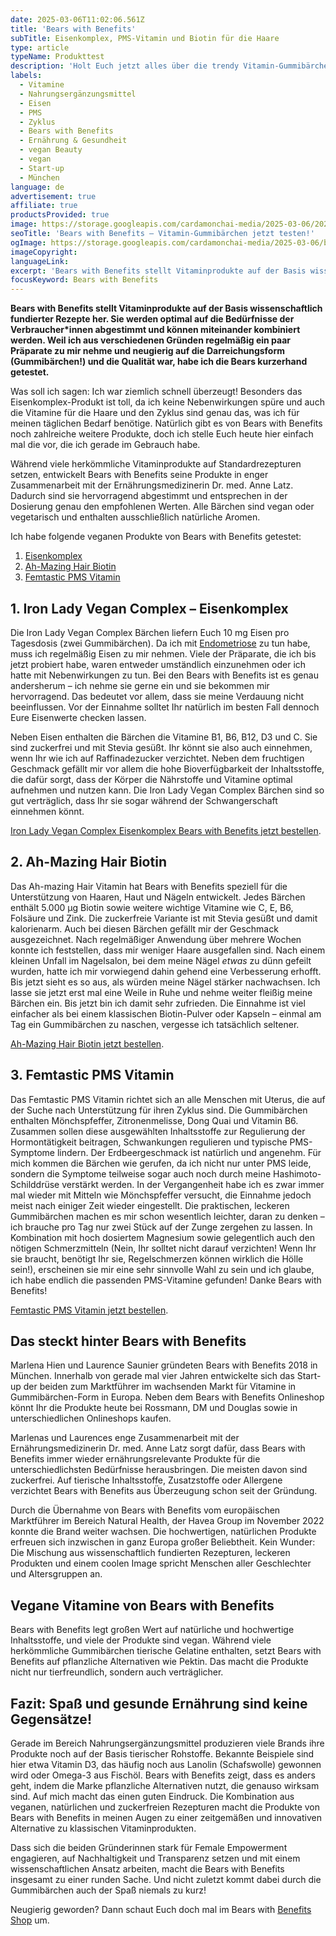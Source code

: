 ```yaml
---
date: 2025-03-06T11:02:06.561Z
title: 'Bears with Benefits'
subTitle: Eisenkomplex, PMS-Vitamin und Biotin für die Haare
type: article
typeName: Produkttest
description: 'Holt Euch jetzt alles über die trendy Vitamin-Gummibärchen von Bears with Benefits! Für einen gesunden Zyklus und eine vollwertige Ernährung!'
labels:
  - Vitamine
  - Nahrungsergänzungsmittel
  - Eisen
  - PMS
  - Zyklus
  - Bears with Benefits
  - Ernährung & Gesundheit
  - vegan Beauty
  - vegan
  - Start-up
  - München
language: de
advertisement: true
affiliate: true
productsProvided: true
image: https://storage.googleapis.com/cardamonchai-media/2025-03-06/2025-04-06-bears-with-benefits-soundsvegan-com-03-jpg-imagine-080808_595565_1024_768/640.webp
seoTitle: 'Bears with Benefits – Vitamin-Gummibärchen jetzt testen!'
ogImage: https://storage.googleapis.com/cardamonchai-media/2025-03-06/bears-with-benefits-soundsvegan-com-og-jpg-imagine-080808_6f6979_1200_628/640.webp
imageCopyright:
languageLink:
excerpt: 'Bears with Benefits stellt Vitaminprodukte auf der Basis wissenschaftlich fundierter Rezepte her. Sie werden optimal auf die Bedürfnisse der Menschen abgestimmt und können miteinander kombiniert werden. Weil ich aus verschiedenen Gründen regelmäßig ein paar Präparate zu mir nehme und neugierig auf die Darreichungsform (Gummibärchen!) und die Qualität war, habe ich die Bears kurzerhand getestet.'
focusKeyword: Bears with Benefits
---
```


**Bears with Benefits stellt Vitaminprodukte auf der Basis wissenschaftlich fundierter Rezepte her. Sie werden optimal auf die Bedürfnisse der Verbraucher\*innen abgestimmt und können miteinander kombiniert werden. Weil ich aus verschiedenen Gründen regelmäßig ein paar Präparate zu mir nehme und neugierig auf die Darreichungsform (Gummibärchen!) und die Qualität war, habe ich die Bears kurzerhand getestet.**

Was soll ich sagen: Ich war ziemlich schnell überzeugt! Besonders das Eisenkomplex-Produkt ist toll, da ich keine Nebenwirkungen spüre und auch die Vitamine für die Haare und den Zyklus sind genau das, was ich für meinen täglichen Bedarf benötige. Natürlich gibt es von Bears with Benefits noch zahlreiche weitere Produkte, doch ich stelle Euch heute hier einfach mal die vor, die ich gerade im Gebrauch habe.

Während viele herkömmliche Vitaminprodukte auf Standardrezepturen setzen, entwickelt Bears with Benefits seine Produkte in enger Zusammenarbeit mit der Ernährungsmedizinerin Dr. med. Anne Latz. Dadurch sind sie hervorragend abgestimmt und entsprechen in der Dosierung genau den empfohlenen Werten. Alle Bärchen sind vegan oder vegetarisch und enthalten ausschließlich natürliche Aromen.

Ich habe folgende veganen Produkte von Bears with Benefits getestet:

1. [Eisenkomplex](#eisenkomplex)
2. [Ah-Mazing Hair Biotin](#biotin)
3. [Femtastic PMS Vitamin](#femtastic)

<Gallery name="bears-with-benefits-2" />

<div id="eisenkomplex"></div>

## 1. Iron Lady Vegan Complex – Eisenkomplex

Die Iron Lady Vegan Complex Bärchen liefern Euch 10 mg Eisen pro Tagesdosis (zwei Gummibärchen). Da ich mit [Endometriose](/2023/02/endometriose/) zu tun habe, muss ich regelmäßig Eisen zu mir nehmen. Viele der Präparate, die ich bis jetzt probiert habe, waren entweder umständlich einzunehmen oder ich hatte mit Nebenwirkungen zu tun. Bei den Bears with Benefits ist es genau andersherum – ich nehme sie gerne ein und sie bekommen mir hervorragend. Das bedeutet vor allem, dass sie meine Verdauung nicht beeinflussen. Vor der Einnahme solltet Ihr natürlich im besten Fall dennoch Eure Eisenwerte checken lassen.

Neben Eisen enthalten die Bärchen die Vitamine B1, B6, B12, D3 und C. Sie sind zuckerfrei und mit Stevia gesüßt. Ihr könnt sie also auch einnehmen, wenn Ihr wie ich auf Raffinadezucker verzichtet. Neben dem fruchtigen Geschmack gefällt mir vor allem die hohe Bioverfügbarkeit der Inhaltsstoffe, die dafür sorgt, dass der Körper die Nährstoffe und Vitamine optimal aufnehmen und nutzen kann. Die Iron Lady Vegan Complex Bärchen sind so gut verträglich, dass Ihr sie sogar während der Schwangerschaft einnehmen könnt.

[Iron Lady Vegan Complex Eisenkomplex Bears with Benefits jetzt bestellen](https://tidd.ly/4bwAXOj).

<div id="biotin"></div>

## 2. Ah-Mazing Hair Biotin

Das Ah-mazing Hair Vitamin hat Bears with Benefits speziell für die Unterstützung von Haaren, Haut und Nägeln entwickelt. Jedes Bärchen enthält 5.000 µg Biotin sowie weitere wichtige Vitamine wie C, E, B6, Folsäure und Zink. Die zuckerfreie Variante ist mit Stevia gesüßt und damit kalorienarm. Auch bei diesen Bärchen gefällt mir der Geschmack ausgezeichnet. Nach regelmäßiger Anwendung über mehrere Wochen konnte ich feststellen, dass mir weniger Haare ausgefallen sind. Nach einem kleinen Unfall im Nagelsalon, bei dem meine Nägel _etwas_ zu dünn gefeilt wurden, hatte ich mir vorwiegend dahin gehend eine Verbesserung erhofft. Bis jetzt sieht es so aus, als würden meine Nägel stärker nachwachsen. Ich lasse sie jetzt erst mal eine Weile in Ruhe und nehme weiter fleißig meine Bärchen ein. Bis jetzt bin ich damit sehr zufrieden. Die Einnahme ist viel einfacher als bei einem klassischen Biotin-Pulver oder Kapseln – einmal am Tag ein Gummibärchen zu naschen, vergesse ich tatsächlich seltener.

[Ah-Mazing Hair Biotin jetzt bestellen](https://tidd.ly/3XtVPA6).

<div id="femtastic"></div>

## 3. Femtastic PMS Vitamin

Das Femtastic PMS Vitamin richtet sich an alle Menschen mit Uterus, die auf der Suche nach Unterstützung für ihren Zyklus sind. Die Gummibärchen enthalten Mönchspfeffer, Zitronenmelisse, Dong Quai und Vitamin B6. Zusammen sollen diese ausgewählten Inhaltsstoffe zur Regulierung der Hormontätigkeit beitragen, Schwankungen regulieren und typische PMS-Symptome lindern. Der Erdbeergeschmack ist natürlich und angenehm. Für mich kommen die Bärchen wie gerufen, da ich nicht nur unter PMS leide, sondern die Symptome teilweise sogar auch noch durch meine Hashimoto-Schilddrüse verstärkt werden. In der Vergangenheit habe ich es zwar immer mal wieder mit Mitteln wie Mönchspfeffer versucht, die Einnahme jedoch meist nach einiger Zeit wieder eingestellt. Die praktischen, leckeren Gummibärchen machen es mir schon wesentlich leichter, daran zu denken – ich brauche pro Tag nur zwei Stück auf der Zunge zergehen zu lassen. In Kombination mit hoch dosiertem Magnesium sowie gelegentlich auch den nötigen Schmerzmitteln (Nein, Ihr solltet nicht darauf verzichten! Wenn Ihr sie braucht, benötigt Ihr sie, Regelschmerzen können wirklich die Hölle sein!), erscheinen sie mir eine sehr sinnvolle Wahl zu sein und ich glaube, ich habe endlich die passenden PMS-Vitamine gefunden! Danke Bears with Benefits!

[Femtastic PMS Vitamin jetzt bestellen](https://tidd.ly/41JzH7u).

## Das steckt hinter Bears with Benefits

Marlena Hien und Laurence Saunier gründeten Bears with Benefits 2018 in München. Innerhalb von gerade mal vier Jahren entwickelte sich das Start-up der beiden zum Marktführer im wachsenden Markt für Vitamine in Gummibärchen-Form in Europa. Neben dem Bears with Benefits Onlineshop könnt Ihr die Produkte heute bei Rossmann, DM und Douglas sowie in unterschiedlichen Onlineshops kaufen.

Marlenas und Laurences enge Zusammenarbeit mit der Ernährungsmedizinerin Dr. med. Anne Latz sorgt dafür, dass Bears with Benefits immer wieder ernährungsrelevante Produkte für die unterschiedlichsten Bedürfnisse herausbringen. Die meisten davon sind zuckerfrei. Auf tierische Inhaltsstoffe, Zusatzstoffe oder Allergene verzichtet Bears with Benefits aus Überzeugung schon seit der Gründung.

Durch die Übernahme von Bears with Benefits vom europäischen Marktführer im Bereich Natural Health, der Havea Group im November 2022 konnte die Brand weiter wachsen. Die hochwertigen, natürlichen Produkte erfreuen sich inzwischen in ganz Europa großer Beliebtheit. Kein Wunder: Die Mischung aus wissenschaftlich fundierten Rezepturen, leckeren Produkten und einem coolen Image spricht Menschen aller Geschlechter und Altersgruppen an.

## Vegane Vitamine von Bears with Benefits

Bears with Benefits legt großen Wert auf natürliche und hochwertige Inhaltsstoffe, und viele der Produkte sind vegan. Während viele herkömmliche Gummibärchen tierische Gelatine enthalten, setzt Bears with Benefits auf pflanzliche Alternativen wie Pektin. Das macht die Produkte nicht nur tierfreundlich, sondern auch verträglicher.

## Fazit: Spaß und gesunde Ernährung sind keine Gegensätze!

Gerade im Bereich Nahrungsergänzungsmittel produzieren viele Brands ihre Produkte noch auf der Basis tierischer Rohstoffe. Bekannte Beispiele sind hier etwa Vitamin D3, das häufig noch aus Lanolin (Schafswolle) gewonnen wird oder Omega-3 aus Fischöl. Bears with Benefits zeigt, dass es anders geht, indem die Marke pflanzliche Alternativen nutzt, die genauso wirksam sind. Auf mich macht das einen guten Eindruck. Die Kombination aus veganen, natürlichen und zuckerfreien Rezepturen macht die Produkte von Bears with Benefits in meinen Augen zu einer zeitgemäßen und innovativen Alternative zu klassischen Vitaminprodukten.

Dass sich die beiden Gründerinnen stark für Female Empowerment engagieren, auf Nachhaltigkeit und Transparenz setzen und mit einem wissenschaftlichen Ansatz arbeiten, macht die Bears with Benefits insgesamt zu einer runden Sache. Und nicht zuletzt kommt dabei durch die Gummibärchen auch der Spaß niemals zu kurz!

Neugierig geworden? Dann schaut Euch doch mal im Bears with [Benefits Shop](https://tidd.ly/3QQVFik) um.

<Gallery name="bears-with-benefits-2" />
